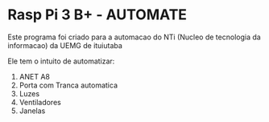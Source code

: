 # Rasp Pi 3 B+ - AUTOMATE

Este programa foi criado para a automacao do NTi (Nucleo de tecnologia da informacao) da UEMG de ituiutaba

Ele tem o intuito de automatizar:
1. ANET A8
2. Porta com Tranca automatica
3. Luzes
4. Ventiladores
5. Janelas
